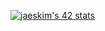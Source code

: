 <!---
AchioteTory/AchioteTory is a ✨ special ✨ repository because its `README.md` (this file) appears on your GitHub profile.
You can click the Preview link to take a look at your changes.

[![DenverCoder1's github streak](https://github-readme-streak-stats.herokuapp.com/?user=atorys&theme=nord&fire=white&currStreakNum=lightgreen&currStreakLabel=lightsteelblue&sideNums=lightsteelblue&sideLabels=lightsteelblue&background=333333&hide_border=true&ring=lightsteelblue)](https://github.com/DenverCoder1/github-readme-streak-stats)

--->


[![jaeskim's 42 stats](https://badge42.herokuapp.com/api/stats/atory?privacyEmail=true)](https://github.com/JaeSeoKim/badge42)


<!---
![Anurag's GitHub stats](https://github-readme-stats.vercel.app/api?username=atorys&count_private=true)
--->
<!---
[![Readme Card](https://github-readme-stats.vercel.app/api/pin/?username=atorys&repo=Modules&theme=graywhite)](https://github.com/anuraghazra/github-readme-stats)
[![Readme Card](https://github-readme-stats.vercel.app/api/pin/?username=atorys&repo=Philosophers&theme=graywhite)](https://github.com/anuraghazra/github-readme-stats)
[![Readme Card](https://github-readme-stats.vercel.app/api/pin/?username=atorys&repo=Push_swap&theme=graywhite)](https://github.com/anuraghazra/github-readme-stats)
[![Readme Card](https://github-readme-stats.vercel.app/api/pin/?username=atorys&repo=Minitalk&theme=graywhite)](https://github.com/anuraghazra/github-readme-stats)
--->
